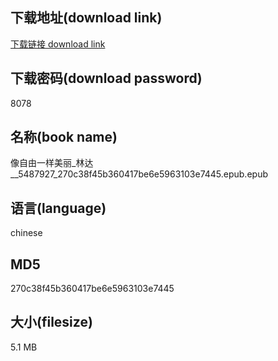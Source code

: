 ## 下载地址(download link)
[下载链接 download link](https://voluble-croquembouche-d321dc.netlify.app/?s=%E5%83%8F%E8%87%AA%E7%94%B1%E4%B8%80%E6%A0%B7%E7%BE%8E%E4%B8%BD_%E6%9E%97%E8%BE%BE__5487927_270c38f45b360417be6e5963103e7445.epub)

## 下载密码(download password)
8078

## 名称(book name)
像自由一样美丽_林达__5487927_270c38f45b360417be6e5963103e7445.epub.epub

## 语言(language)
chinese

## MD5
270c38f45b360417be6e5963103e7445

## 大小(filesize)
5.1 MB
